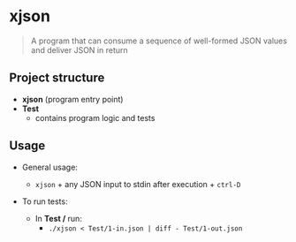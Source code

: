 # xjson

> A program that can consume a sequence of well-formed JSON values and deliver JSON in return

## Project structure

- **xjson** (program entry point)
- **Test**
	- contains program logic and tests

## Usage
- General usage: 
	- `xjson` + any JSON input to stdin after execution + `ctrl-D`

- To run tests:
	- In **Test /** run:
		- `./xjson < Test/1-in.json | diff - Test/1-out.json`